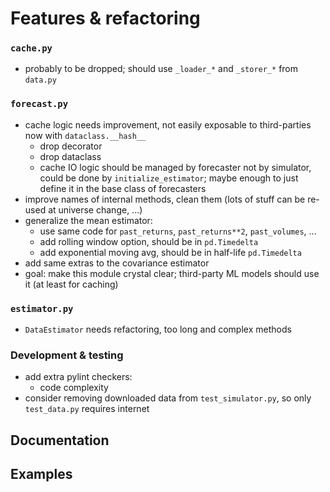 # Features & refactoring

### `cache.py`

- probably to be dropped; should use `_loader_*` and `_storer_*` from `data.py`

### `forecast.py`

- cache logic needs improvement, not easily exposable to third-parties now with `dataclass.__hash__`
  - drop decorator
  - drop dataclass
  - cache IO logic should be managed by forecaster not by simulator, could be done by `initialize_estimator`; maybe enough to just
    define it in the base class of forecasters
- improve names of internal methods, clean them (lots of stuff can be re-used at universe change, ...)
- generalize the mean estimator:
  - use same code for `past_returns`, `past_returns**2`, `past_volumes`, ...
  - add rolling window option, should be in `pd.Timedelta`
  - add exponential moving avg, should be in half-life `pd.Timedelta`
- add same extras to the covariance estimator
- goal: make this module crystal clear; third-party ML models should use it (at least for caching)

### `estimator.py`

- `DataEstimator` needs refactoring, too long and complex methods



### Development & testing
- add extra pylint checkers: 
  - code complexity
- consider removing downloaded data from `test_simulator.py`, so only `test_data.py` requires internet 

## Documentation

## Examples
